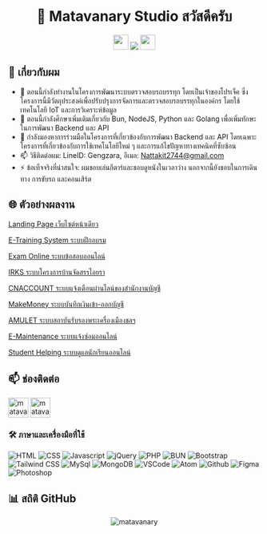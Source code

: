 <h1 align="center">👋 Matavanary Studio สวัสดีครับ</h1>

<p align="center"> 
  <img src="https://media.giphy.com/media/iY8CRBdQXODJSCERIr/giphy.gif" width="30px">
  <img src="https://komarev.com/ghpvc/?username=matavanary&label=&nbsp;จำนวนผู้เข้าชม&nbsp;&color=0e75b6&style=flat"/>
  <img src="https://media.giphy.com/media/iY8CRBdQXODJSCERIr/giphy.gif" width="30px"> 
</p>

## 🚀 เกี่ยวกับผม
- 🔭 ตอนนี้กำลังทำงานในโครงการพัฒนาระบบตรวจสอบรถบรรทุก โดยเป็นเจ้าของโปรเจ็ค ซึ่งโครงการนี้มีวัตถุประสงค์เพื่อปรับปรุงการจัดการและตรวจสอบรถบรรทุกในองค์กร โดยใช้เทคโนโลยี IoT และการวิเคราะห์ข้อมูล
- 🌱 ตอนนี้กำลังศึกษาเพิ่มเติมเกี่ยวกับ Bun, NodeJS, Python และ Golang เพื่อเพิ่มทักษะในการพัฒนา Backend และ API
- 👯 กำลังมองหาการร่วมมือในโครงการที่เกี่ยวข้องกับการพัฒนา Backend และ API โดยเฉพาะโครงการที่เกี่ยวข้องกับการใช้เทคโนโลยีใหม่ ๆ และการแก้ไขปัญหาทางเทคนิคที่ซับซ้อน
- 📫 วิธีติดต่อผม: LineID: Gengzara, อีเมล: Nattakit2744@gmail.com
- ⚡ ข้อเท็จจริงที่น่าสนใจ: ผมชอบเล่นกีตาร์และชอบดูหนังในเวลาว่าง นอกจากนี้ยังชอบในการเดินทาง การขับรถ และคอนเสิร์ต

## 🌐 ตัวอย่างผลงาน

<!-- [Landing Page เว็บไซต์หน้าเดียว](https://github.com/matavanary/MY_PROJECT/tree/main/TOTAL/Matavanary001) -->
<a href="https://github.com/matavanary/MY_PROJECT/tree/main/TOTAL/Matavanary001" target="_blank">Landing Page เว็บไซต์หน้าเดียว</a>


[E-Training System ระบบฝึกอบรม](https://github.com/matavanary/MY_PROJECT/tree/main/TOTAL/e-Training%20System)

[Exam Online ระบบข้อสอบออนไลน์](https://github.com/matavanary/MY_PROJECT/tree/main/TOTAL/exam%20online)

[IRKS ระบบโครงการบ้านจัดสรรไอยรา](https://github.com/matavanary/MY_PROJECT/tree/main/TOTAL/IRKS)

[CNACCOUNT ระบบแจ้งเตือนผ่านไลน์ของสำนักงานบัญชี](https://github.com/matavanary/MY_PROJECT/tree/main/TOTAL/CNACCOUNT)

[MakeMoney ระบบบันทึกเงินเข้า-ออกบัญชี](https://github.com/matavanary/MY_PROJECT/tree/main/TOTAL/MakeMoney)

[AMULET ระบบสถาบันรับรองพระเครื่องเมืองชลฯ](https://github.com/matavanary/MY_PROJECT/tree/main/TOTAL/AMULET)

[E-Maintenance ระบบแจ้งซ่อมออนไลน์](https://github.com/matavanary/MY_PROJECT/tree/main/TOTAL/EMS)

[Student Helping ระบบดูแลนักเรียนออนไลน์](https://github.com/matavanary/MY_PROJECT/tree/main/TOTAL/StudentHelping)

## 📫 ช่องติดต่อ
<p align="left">
  <a href="https://www.facebook.com/enombanstudio" target="_blank"><img align="center" src="https://raw.githubusercontent.com/rahuldkjain/github-profile-readme-generator/master/src/images/icons/Social/facebook.svg" alt="matavanary" height="40" width="40" /></a>
  <a href="https://line.me/ti/p/vcxFDIaEft" target="_blank"><img align="center" src="https://upload.wikimedia.org/wikipedia/commons/thumb/4/41/LINE_logo.svg/800px-LINE_logo.svg.png" alt="matavanary" height="40" width="40" /></a>
</p>

### :hammer_and_wrench: ภาษาและเครื่องมือที่ใช้
<p align="left"> 
  <img src="https://skillicons.dev/icons?i=html" title="HTML"/>
  <img src="https://skillicons.dev/icons?i=css" title="CSS"/>
  <img src="https://skillicons.dev/icons?i=js" title="Javascript"/>
  <img src="https://skillicons.dev/icons?i=jquery" title="jQuery"/>
  <img src="https://skillicons.dev/icons?i=php" title="PHP"/>
  <img src="https://skillicons.dev/icons?i=bun" title="BUN"/>
  <img src="https://skillicons.dev/icons?i=bootstrap" title="Bootstrap"/>
  <img src="https://skillicons.dev/icons?i=tailwind" title="Tailwind CSS"/>
  <img src="https://skillicons.dev/icons?i=mysql" title="MySql"/>
  <img src="https://skillicons.dev/icons?i=mongodb" title="MongoDB"/>
  <img src="https://skillicons.dev/icons?i=vscode" title="VSCode"/>
  <img src="https://skillicons.dev/icons?i=atom" title="Atom"/>
  <img src="https://skillicons.dev/icons?i=github" title="Github"/>
  <img src="https://skillicons.dev/icons?i=figma" title="Figma"/>
  <img src="https://skillicons.dev/icons?i=ps" title="Photoshop"/>
</p>

<!--
<p align="center">
  <img src="https://github-readme-streak-stats.herokuapp.com/?user=matavanary&theme=dark&date_format=M%20j%5B%2C%20Y%5D&border=FF4500&ring=FF4500&currStreakNum=F1F1F1&sideNums=E2E0DE&currStreakLabel=FF4E01&sideLabels=FF5600&stroke=FF4500&fire=FE4906&dates=E5E5E5"/>
</p>

## 📊 สถิติ GitHub
<p align="center">
  <img src="https://github-readme-stats.vercel.app/api?username=matavanary&theme=midnight-purple&show_icons=true&include_all_commits=true&count_private=true&hide=issues" alt="matavanary"/>
</p>
-->
## 📊 สถิติ GitHub
<p align="center"><img src="https://github-readme-stats.vercel.app/api?username=matavanary&theme=midnight-purple&show_icons=true&include_all_commits=true&count_private=true&hide=issues" alt="matavanary"/>
</p>
